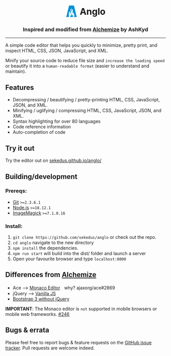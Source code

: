 <h1 align="center">
<sub><img src="https://github.com/sekedus/Anglo/blob/main/resources/icon.svg" height="38" width="38"></sub>
Anglo
</h1>

<h3 align="center">Inspired and modified from <a href="https://github.com/ashkyd/alchemize"><b>Alchemize</b></a> by AshKyd</h3>

***

A simple code editor that helps you quickly to minimize, pretty print, and inspect HTML, CSS, JSON, JavaScript, and XML.

Minify your source code to reduce file size and `increase the loading speed` or beautify it into a `human-readable format` (easier to understand and maintain).

## Features

* Decompressing / beautifying / pretty-printing HTML, CSS, JavaScript, JSON, and XML. 
* Minifying / uglifying / compressing HTML, CSS, JavaScript, JSON, and XML.
* Syntax highlighting for over 80 languages
* Code reference information
* Auto-completion of code

## Try it out

Try the editor out on  [sekedus.github.io/anglo/](https://sekedus.github.io/anglo/)

## Building/development

### Prereqs:

* [Git](https://git-scm.com/download) `>=2.3.6.1`
* [Node.js](https://nodejs.org/en/download/) `>=18.12.1`
* [ImageMagick](https://imagemagick.org/script/download.php) `>=7.1.0.16`

### Install:

1. `git clone https://github.com/sekedus/anglo` or check out the repo.
2. `cd anglo` navigate to the new directory
3. `npm install` the dependencies.
4. `npm run start` will build into the dist/ folder and launch a server
5. Open your favourite browser and type `localhost:8000`

## Differences from [Alchemize](https://github.com/ashkyd/alchemize)

* Ace --> [Monaco Editor](https://github.com/microsoft/monaco-editor)ㅤwhy? ajaxorg/ace#2869
* jQuery --> [Vanilla JS](https://stackoverflow.com/questions/20435653/what-is-vanillajs)
* [Bootstrap 3 without jQuery](https://github.com/thednp/bootstrap.native/tree/legacy)

**IMPORTANT**: The Monaco editor is `not` supported in mobile browsers or mobile web frameworks. [#246](https://github.com/microsoft/monaco-editor/issues/246)


## Bugs & errata

Please feel free to report bugs & feature requests on the [GitHub issue tracker](https://github.com/sekedus/anglo/issues). Pull requests are welcome indeed.